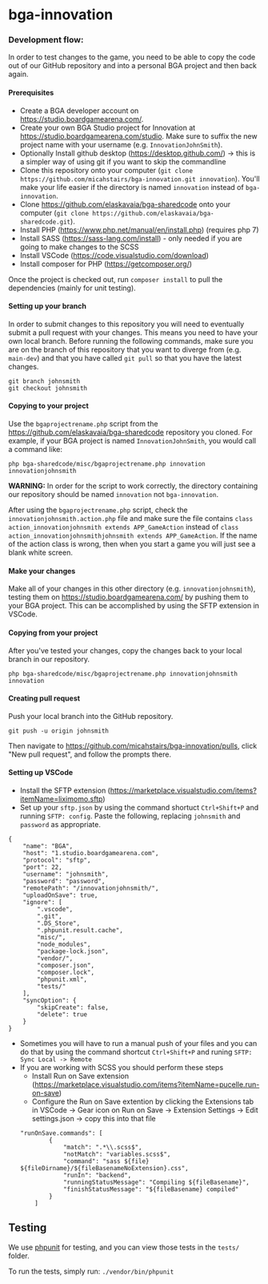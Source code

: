 # bga-innovation

### Development flow:

In order to test changes to the game, you need to be able to copy the code out of our GitHub repository and into a personal BGA project and then back again.

#### Prerequisites
- Create a BGA developer account on https://studio.boardgamearena.com/.
- Create your own BGA Studio project for Innovation at https://studio.boardgamearena.com/studio. Make sure to suffix the new project name with your username (e.g. `InnovationJohnSmith`).
- Optionally Install github desktop (https://desktop.github.com/) -> this is a simpler way of using git if you want to skip the commandline
- Clone this repository onto your computer (`git clone https://github.com/micahstairs/bga-innovation.git innovation`). You'll make your life easier if the directory is named `innovation` instead of `bga-innovation`.
- Clone https://github.com/elaskavaia/bga-sharedcode onto your computer (`git clone https://github.com/elaskavaia/bga-sharedcode.git`).
- Install PHP (https://www.php.net/manual/en/install.php) (requires php 7)
- Install SASS (https://sass-lang.com/install) - only needed if you are going to make changes to the SCSS
- Install VSCode (https://code.visualstudio.com/download)
- Install composer for PHP (https://getcomposer.org/)

Once the project is checked out, run `composer install` to pull the dependencies (mainly for unit testing).

#### Setting up your branch
In order to submit changes to this repository you will need to eventually submit a pull request with your changes. This means you need to have your own local branch. Before running the following commands, make sure you are on the branch of this repository that you want to diverge from (e.g. `main-dev`) and that you have called `git pull` so that you have the latest changes.
```
git branch johnsmith
git checkout johnsmith
```

#### Copying to your project
Use the `bgaprojectrename.php` script from the https://github.com/elaskavaia/bga-sharedcode repository you cloned. For example, if your BGA project is named `InnovationJohnSmith`, you would call a command like:
```
php bga-sharedcode/misc/bgaprojectrename.php innovation innovationjohnsmith 
```
**WARNING:** In order for the script to work correctly, the directory containing our repository should be named `innovation` not `bga-innovation`.

After using the `bgaprojectrename.php` script, check the `innovationjohnsmith.action.php` file and make sure the file contains `class action_innovationjohnsmith extends APP_GameAction` instead of `class action_innovationjohnsmithjohnsmith extends APP_GameAction`. If the name of the action class is wrong, then when you start a game you will just see a blank white screen.

#### Make your changes
Make all of your changes in this other directory (e.g. `innovationjohnsmith`), testing them on https://studio.boardgamearena.com/ by pushing them to your BGA project. This can be accomplished by using the SFTP extension in VSCode.

#### Copying from your project
After you've tested your changes, copy the changes back to your local branch in our repository.
```
php bga-sharedcode/misc/bgaprojectrename.php innovationjohnsmith innovation  
```

#### Creating pull request
Push your local branch into the GitHub repository.
```
git push -u origin johnsmith
```
Then navigate to https://github.com/micahstairs/bga-innovation/pulls, click "New pull request", and follow the prompts there.

#### Setting up VSCode
- Install the SFTP extension (https://marketplace.visualstudio.com/items?itemName=liximomo.sftp)
- Set up your `sftp.json` by using the command shortuct `Ctrl+Shift+P` and running `SFTP: config`. Paste the following, replacing `johnsmith` and `password` as appropriate.
```
{
    "name": "BGA",
    "host": "1.studio.boardgamearena.com",
    "protocol": "sftp",
    "port": 22,
    "username": "johnsmith",
    "password": "password",
    "remotePath": "/innovationjohnsmith/",
    "uploadOnSave": true,
    "ignore": [
        ".vscode",
        ".git",
        ".DS_Store",
        ".phpunit.result.cache",
        "misc/",
        "node_modules",
        "package-lock.json",
        "vendor/",
        "composer.json",
        "composer.lock",
        "phpunit.xml",
        "tests/"
    ],
    "syncOption": {
        "skipCreate": false,
        "delete": true 
    }
}
```
- Sometimes you will have to run a manual push of your files and you can do that by using the command shortcut `Ctrl+Shift+P` and runing `SFTP: Sync Local -> Remote`
- If you are working with SCSS you should perform these steps
    - Install Run on Save extension (https://marketplace.visualstudio.com/items?itemName=pucelle.run-on-save)
    - Configure the Run on Save extention by clicking the Extensions tab in VSCode -> Gear icon on Run on Save -> Extension Settings -> Edit settings.json -> copy this into that file
    ```
    "runOnSave.commands": [
            {
                "match": ".*\\.scss$",
                "notMatch": "variables.scss$",
                "command": "sass ${file} ${fileDirname}/${fileBasenameNoExtension}.css",
                "runIn": "backend",
                "runningStatusMessage": "Compiling ${fileBasename}",
                "finishStatusMessage": "${fileBasename} compiled"
            }
        ]
    ```
 
## Testing

We use [phpunit](https://phpunit.de/) for testing, and you can view those tests in the `tests/` folder.

To run the tests, simply run: `./vendor/bin/phpunit`
